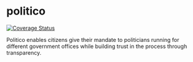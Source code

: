 # politico
[![Coverage Status](https://coveralls.io/repos/github/Fiyiin/politico/badge.svg?branch=develop)](https://coveralls.io/github/Fiyiin/politico?branch=develop)

Politico enables citizens give their mandate to politicians running for different government offices while building trust in the process through transparency.
